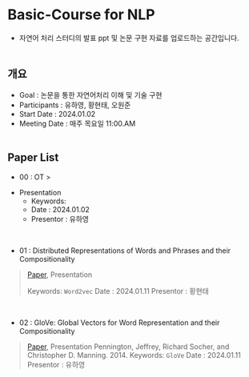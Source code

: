 # Basic-Course for NLP
- 자연어 처리 스터디의 발표 ppt 및 논문 구현 자료를 업로드하는 공간입니다.
</br></br>

## 개요
* Goal : 논문을 통한 자연어처리 이해 및 기술 구현
* Participants : 유하영, 황현태, 오원준
* Start Date : 2024.01.02
* Meeting Date : 매주 목요일 11:00.AM
</br></br>

## Paper List

* 00 : OT > 
- Presentation</br>
    -  Keywords:</br>
    -  Date : 2024.01.02 </br>
    -  Presentor : 유하영
</br>

* 01 : Distributed Representations of Words and Phrases
and their Compositionality
> [Paper](https://arxiv.org/pdf/1310.4546.pdf), Presentation
> 
> Keywords: `Word2vec`
> Date : 2024.01.11
> Presentor : 황현태
</br>

* 02 : GloVe: Global Vectors for Word Representation
and their Compositionality
> [Paper](https://nlp.stanford.edu/pubs/glove.pdf), Presentation
> Pennington, Jeffrey, Richard Socher, and Christopher D. Manning. 2014.
> Keywords: `GloVe`
> Date : 2024.01.11
> Presentor : 유하영
</br>


